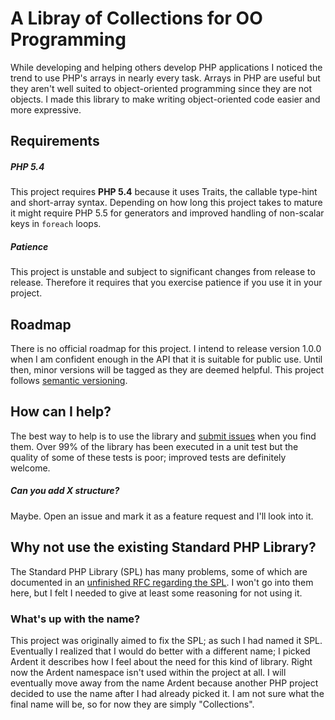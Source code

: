 # A Libray of Collections for OO Programming

While developing and helping others develop PHP applications I noticed the trend to use PHP's arrays in nearly every task. Arrays in PHP are useful but they aren't well suited to object-oriented programming since they are not objects. I made this library to make writing object-oriented code easier and more expressive.

## Requirements

##### PHP 5.4
This project requires **PHP 5.4** because it uses Traits, the callable type-hint and short-array syntax. Depending on how long this project takes to mature it might require PHP 5.5 for generators and improved handling of non-scalar keys in `foreach` loops.

##### Patience
This project is unstable and subject to significant changes from release to release. Therefore it requires that you exercise patience if you use it in your project.

## Roadmap

There is no official roadmap for this project. I intend to release version 1.0.0 when I am confident enough in the API that it is suitable for public use. Until then, minor versions will be tagged as they are deemed helpful. This project follows [semantic versioning](http://semver.org).

## How can I help?

The best way to help is to use the library and [submit issues](https://github.com/morrisonlevi/Ardent/issues) when you find them. Over 99% of the library has been executed in a unit test but the quality of some of these tests is poor; improved tests are definitely welcome.

##### Can you add X structure?

Maybe. Open an issue and mark it as a feature request and I'll look into it. 

## Why not use the existing Standard PHP Library?

The Standard PHP Library (SPL) has many problems, some of which are documented in an [unfinished RFC regarding the SPL](https://wiki.php.net/rfc/spl-improvements).  I won't go into them here, but I felt I needed to give at least some reasoning for not using it.

### What's up with the name?

This project was originally aimed to fix the SPL; as such I had named it SPL. Eventually I realized that I would do better with a different name; I picked Ardent it describes how I feel about the need for this kind of library. Right now the Ardent namespace isn't used within the project at all. I will eventually move away from the name Ardent because another PHP project decided to use the name after I had already picked it. I am not sure what the final name will be, so for now they are simply "Collections".
